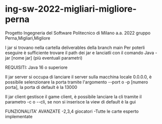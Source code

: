 # ing-sw-2022-migliari-migliore-perna
Progetto Ingegneria del Software Politecnico di Milano a.a. 2022 gruppo Perna,Migliari,Migliore

I jar si trovano nella cartella deliverables della branch main
Per poterli eseguire è sufficiente trovare il path dei jar e lanciatli con il comando Java -jar [nome jar] (più eventuali parametri)

REQUISITI:
Java 16 o superiore

Il jar server si occupa di lanciare il server sulla macchina locale 0.0.0.0, è possibile selenzionare la porta tramite l'argomento --port o -p [numero porta], la porta di default è la 13000

Il jar client gestisce il game client, è possibile lanciare la cli tramite il parametro -c o --cli, se non si inserisce la view di default è la gui

FUNZIONALITA' AVANZATE
-2,3,4 giocatori
-Tutte le carte esperto implementate 

